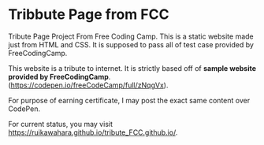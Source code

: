 # Tribbute Page from FCC
Tribute Page Project From Free Coding Camp.
This is a static website made just from HTML and CSS. It is supposed to pass all of test case provided by FreeCodingCamp. 

This website is a tribute to internet. It is strictly based off of **sample website provided by FreeCodingCamp**. (https://codepen.io/freeCodeCamp/full/zNqgVx).

For purpose of earning certificate, I may post the exact same content over CodePen.

For current status, you may visit https://ruikawahara.github.io/tribute_FCC.github.io/.
